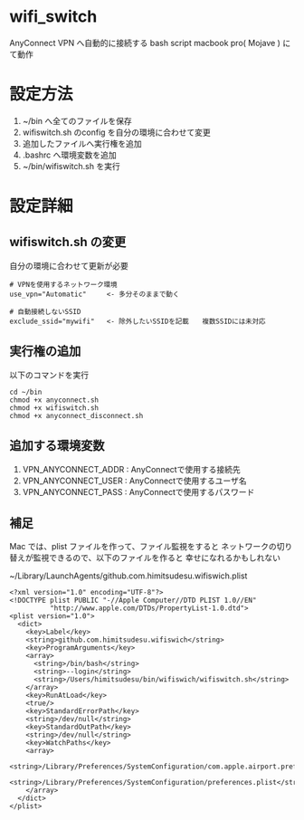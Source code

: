 # wifi_switch

AnyConnect VPN へ自動的に接続する bash script
macbook pro( Mojave ) にて動作

# 設定方法
1. ~/bin へ全てのファイルを保存
2. wifiswitch.sh のconfig を自分の環境に合わせて変更
2. 追加したファイルへ実行権を追加
3. .bashrc へ環境変数を追加
4. ~/bin/wifiswitch.sh を実行

# 設定詳細
## wifiswitch.sh の変更
自分の環境に合わせて更新が必要

```
# VPNを使用するネットワーク環境
use_vpn="Automatic"     <- 多分そのままで動く

# 自動接続しないSSID
exclude_ssid="mywifi"   <- 除外したいSSIDを記載　　複数SSIDには未対応
```
## 実行権の追加
以下のコマンドを実行
```
cd ~/bin
chmod +x anyconnect.sh
chmod +x wifiswitch.sh
chmod +x anyconnect_disconnect.sh
```

## 追加する環境変数
1. VPN_ANYCONNECT_ADDR : AnyConnectで使用する接続先
2. VPN_ANYCONNECT_USER : AnyConnectで使用するユーザ名
3. VPN_ANYCONNECT_PASS : AnyConnectで使用するパスワード


## 補足
Mac では、plist ファイルを作って、ファイル監視をすると
ネットワークの切り替えが監視できるので、以下のファイルを作ると
幸せになれるかもしれない


~/Library/LaunchAgents/github.com.himitsudesu.wifiswich.plist
```
<?xml version="1.0" encoding="UTF-8"?>
<!DOCTYPE plist PUBLIC "-//Apple Computer//DTD PLIST 1.0//EN"
          "http://www.apple.com/DTDs/PropertyList-1.0.dtd">
<plist version="1.0">
  <dict>
    <key>Label</key>
    <string>github.com.himitsudesu.wifiswich</string>
    <key>ProgramArguments</key>
    <array>
      <string>/bin/bash</string>
      <string>--login</string>
      <string>/Users/himitsudesu/bin/wifiswich/wifiswitch.sh</string>
    </array>
    <key>RunAtLoad</key>
    <true/>
    <key>StandardErrorPath</key>
    <string>/dev/null</string>
    <key>StandardOutPath</key>
    <string>/dev/null</string>
    <key>WatchPaths</key>
    <array>
      <string>/Library/Preferences/SystemConfiguration/com.apple.airport.preferences.plist</string>
      <string>/Library/Preferences/SystemConfiguration/preferences.plist</string>
    </array>
  </dict>
</plist>
```
